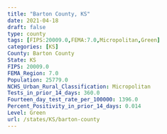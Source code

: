 ```yaml
---
title: "Barton County, KS"
date: 2021-04-18
draft: false
type: county
tags: [FIPS:20009.0,FEMA:7.0,Micropolitan,Green]
categories: [KS]
County: Barton County
State: KS
FIPS: 20009.0
FEMA_Region: 7.0
Population: 25779.0
NCHS_Urban_Rural_Classification: Micropolitan
Tests_in_prior_14_days: 360.0
Fourteen_day_test_rate_per_100000: 1396.0
Percent_Positivity_in_prior_14_days: 0.014
Level: Green
url: /states/KS/barton-county
---
```



